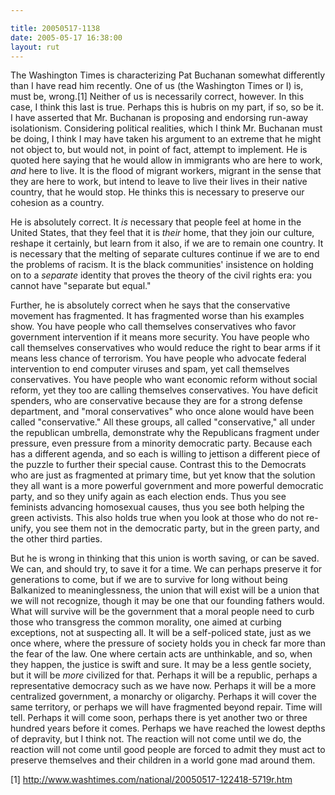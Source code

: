 ```yaml
---

title: 20050517-1138
date: 2005-05-17 16:38:00
layout: rut
---
```


<p>The Washington Times is characterizing Pat Buchanan somewhat
differently than I have read him recently.  One of us (the
Washington Times or I) is, must be, wrong.[1] Neither of us is
necessarily correct, however.  In this case, I think this last
is true.  Perhaps this is hubris on my part, if so, so be it.
I have asserted that Mr. Buchanan is proposing and endorsing
run-away isolationism.  Considering political realities, which
I think Mr. Buchanan must be doing, I think I may have taken his
argument to an extreme that he might not object to, but would not,
in point of fact, attempt to implement.  He is quoted here saying
that he would allow in immigrants who are here to work, <em>and</em>
here to live.  It is the flood of migrant workers, migrant in the
sense that they are here to work, but intend to leave to live their
lives in their native country, that he would stop.  He thinks this
is necessary to preserve our cohesion as a country.</p>

<p>He is absolutely correct.  It <em>is</em> necessary that
people feel at home in the United States, that they feel that it
is <em>their</em> home, that they join our culture, reshape it
certainly, but learn from it also, if we are to remain one country.
It is necessary that the melting of separate cultures continue if we
are to end the problems of racism.  It is the black communities'
insistence on holding on to a <em>separate</em> identity that
proves the theory of the civil rights era: you cannot have "separate
but equal."</p>

<p>Further, he is absolutely correct when he says that the
conservative movement has fragmented.  It has fragmented worse
than his examples show.  You have people who call themselves
conservatives who favor government intervention if it means more
security.  You have people who call themselves conservatives who
would reduce the right to bear arms if it means less chance of
terrorism.  You have people who advocate federal intervention to
end computer viruses and spam, yet call themselves conservatives.
You have people who want economic reform without social reform,
yet they too are calling themselves conservatives.  You have deficit
spenders, who are conservative because they are for a strong defense
department, and "moral conservatives" who once alone would have been
called "conservative."  All these groups, all called "conservative,"
all under the republican umbrella, demonstrate why the Republicans
fragment under pressure, even pressure from a minority democratic
party.  Because each has a different agenda, and so each is willing
to jettison a different piece of the puzzle to further their special
cause.  Contrast this to the Democrats who are just as fragmented at
primary time, but yet know that the solution they all want is a more
powerful government and more powerful democratic party, and so they
unify again as each election ends.  Thus you see feminists advancing
homosexual causes, thus you see both helping the green activists.
This also holds true when you look at those who do not re-unify,
you see them not in the democratic party, but in the green party,
and the other third parties.</p>

<p>But he is wrong in thinking that this union is worth saving,
or can be saved.  We can, and should try, to save it for a time.
We can perhaps preserve it for generations to come, but if we are to
survive for long without being Balkanized to meaninglessness, the
union that will exist will be a union that we will not recognize,
though it may be one that our founding fathers would.  What will
survive will be the government that a moral people need to curb those
who transgress the common morality, one aimed at curbing exceptions,
not at suspecting all.  It will be a self-policed state, just as we
once where, where the pressure of society holds you in check far more
than the fear of the law.  One where certain acts are unthinkable,
and so, when they happen, the justice is swift and sure.  It may
be a less gentle society, but it will be <em>more</em> civilized
for that.  Perhaps it will be a republic, perhaps a representative
democracy such as we have now.  Perhaps it will be a more centralized
government, a monarchy or oligarchy.  Perhaps it will cover the
same territory, or perhaps we will have fragmented beyond repair.
Time will tell.  Perhaps it will come soon, perhaps there is yet
another two or three hundred years before it comes.  Perhaps we
have reached the lowest depths of depravity, but I think not.
The reaction will not come until we do, the reaction will not come
until good people are forced to admit they must act to preserve
themselves and their children in a world gone mad around them.</p>

[1] http://www.washtimes.com/national/20050517-122418-5719r.htm

